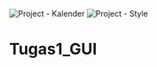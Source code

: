 ![Project - Kalender](https://user-images.githubusercontent.com/72694080/114427469-4e652680-9be5-11eb-86e6-fcf083454876.png)
![Project - Style](https://user-images.githubusercontent.com/72694080/114427491-5329da80-9be5-11eb-96d4-aec0c861e377.png)
# Tugas1_GUI
